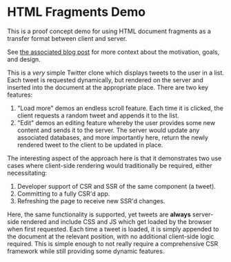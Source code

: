 # HTML Fragments Demo

This is a proof concept demo for using HTML document fragments as a transfer
format between client and server.

See [the associated blog post](https://dwac.dev/posts/html-fragments/) for more
context about the motivation, goals, and design.

This is a _very_ simple Twitter clone which displays tweets to the user in a
list. Each tweet is requested dynamically, but rendered on the server and
inserted into the document at the appropriate place. There are two key features:

1.  "Load more" demos an endless scroll feature. Each time it is clicked, the
    client requests a random tweet and appends it to the list.
1.  "Edit" demos an editing feature whereby the user provides some new content
    and sends it to the server. The server would update any associated
    databases, and more importantly here, return the newly rendered tweet to the
    client to be updated in place.

The interesting aspect of the approach here is that it demonstrates two use
cases where client-side rendering would traditionally be required, either
necessitating:

1.  Developer support of CSR and SSR of the same component (a tweet).
1.  Committing to a fully CSR'd app.
1.  Refreshing the page to receive new SSR'd changes.

Here, the same functionality is supported, yet tweets are **always** server-side
rendered and include CSS and JS which get loaded by the browser when first
requested. Each time a tweet is loaded, it is simply appended to the document at
the relevant position, with no additional client-side logic required. This is
simple enough to not really require a comprehensive CSR framework while still
providing some dynamic features.

